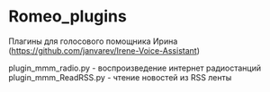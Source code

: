 # Romeo_plugins

Плагины для голосового помощника Ирина (https://github.com/janvarev/Irene-Voice-Assistant)

plugin_mmm_radio.py - воспроизведение интернет радиостанций
plugin_mmm_ReadRSS.py - чтение новостей из RSS ленты
